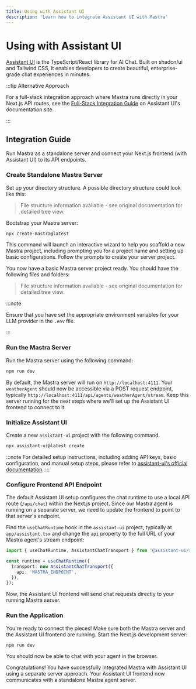 ```yaml
---
title: Using with Assistant UI
description: 'Learn how to integrate Assistant UI with Mastra'
---
```


# Using with Assistant UI

[Assistant UI](https://assistant-ui.com) is the TypeScript/React library for AI Chat.
Built on shadcn/ui and Tailwind CSS, it enables developers to create beautiful, enterprise-grade chat experiences in minutes.

:::tip Alternative Approach

For a full-stack integration approach where Mastra runs directly in your Next.js API routes, see the [Full-Stack Integration Guide](https://www.assistant-ui.com/docs/runtimes/mastra/full-stack-integration) on Assistant UI's documentation site.

:::

## Integration Guide

Run Mastra as a standalone server and connect your Next.js frontend (with Assistant UI) to its API endpoints.

### Create Standalone Mastra Server

Set up your directory structure. A possible directory structure could look like this:

> File structure information available - see original documentation for detailed tree view.

Bootstrap your Mastra server:

```bash copy
npx create-mastra@latest
```

This command will launch an interactive wizard to help you scaffold a new Mastra project, including prompting you for a project name and setting up basic configurations.
Follow the prompts to create your server project.

You now have a basic Mastra server project ready. You should have the following files and folders:

> File structure information available - see original documentation for detailed tree view.

:::note

Ensure that you have set the appropriate environment variables for your LLM provider in the `.env` file.

:::

### Run the Mastra Server

Run the Mastra server using the following command:

```bash copy
npm run dev
```

By default, the Mastra server will run on `http://localhost:4111`. Your `weatherAgent` should now be accessible via a POST request endpoint, typically `http://localhost:4111/api/agents/weatherAgent/stream`. Keep this server running for the next steps where we'll set up the Assistant UI frontend to connect to it.

### Initialize Assistant UI

Create a new `assistant-ui` project with the following command.

```bash copy
npx assistant-ui@latest create
```

:::note
For detailed setup instructions, including adding API keys, basic configuration, and manual setup steps, please refer to [assistant-ui's official documentation](https://assistant-ui.com/docs).
:::

### Configure Frontend API Endpoint

The default Assistant UI setup configures the chat runtime to use a local API route (`/api/chat`) within the Next.js project. Since our Mastra agent is running on a separate server, we need to update the frontend to point to that server's endpoint.

Find the `useChatRuntime` hook in the `assistant-ui` project, typically at `app/assistant.tsx` and change the `api` property to the full URL of your Mastra agent's stream endpoint:

```typescript showLineNumbers copy filename="app/assistant.tsx" {6}
import { useChatRuntime, AssistantChatTransport } from '@assistant-ui/react-ai-sdk';

const runtime = useChatRuntime({
  transport: new AssistantChatTransport({
    api: 'MASTRA_ENDPOINT',
  }),
});
```

Now, the Assistant UI frontend will send chat requests directly to your running Mastra server.

### Run the Application

You're ready to connect the pieces! Make sure both the Mastra server and the Assistant UI frontend are running. Start the Next.js development server:

```bash copy
npm run dev
```

You should now be able to chat with your agent in the browser.

Congratulations! You have successfully integrated Mastra with Assistant UI using a separate server approach. Your Assistant UI frontend now communicates with a standalone Mastra agent server.
